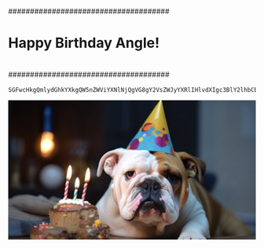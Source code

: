 #####################################
#
#      Happy Birthday Angle!
# 
#####################################

```
SGFwcHkgQmlydGhkYXkgQW5nZWViYXNlNjQgVG8gY2VsZWJyYXRlIHlvdXIgc3BlY2lhbCBkYXksIHlvdSdsbCBiZSBmbHlpbmcgZmlyc3QgY2xhc3MgdG8gc2VlIHRoZSBzbWFzaCBoaXQgbXVzaWNhbC4uLiBTbWFzaC4K
```

![alt text](images/bulldogbirthday.png "Bulldog Birthday")
